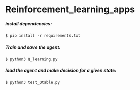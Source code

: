 # Reinforcement_learning_apps

##### install dependencies:

```
$ pip install -r requirements.txt
```
##### Train and save the agent:

```
$ python3 Q_learning.py
```

##### load the agent and make decision for a given state:

```
$ python3 test_Qtable.py
```